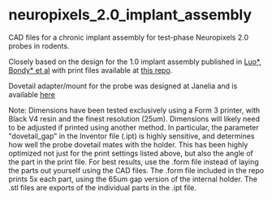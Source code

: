 # neuropixels_2.0_implant_assembly
CAD files for a chronic implant assembly for test-phase Neuropixels 2.0 probes in rodents.

Closely based on the design for the 1.0 implant assembly published in [Luo*, Bondy* et al](https://elifesciences.org/articles/59716) 
with print files available at [this repo](https://github.com/Brody-Lab/chronic_neuropixels).

Dovetail adapter/mount for the probe was designed at Janelia and is available [here](https://www.janelia.org/open-science/neuropixels-probe-mounts-10-prototype-10-production-and-20-production-versions)

Note: Dimensions have been tested exclusively using a Form 3 printer, with Black V4 resin and the finest resolution (25um). 
Dimensions will likely need to be adjusted if printed using another method. 
In particular, the parameter "dovetail_gap" in the Inventor file (.ipt) is highly sensitive, and determines how well the probe dovetail mates with the holder. 
This has been highly optimized not just for the print settings listed above, but also the angle of the part in the print file. 
For best results, use the .form file instead of laying the parts out yourself using the CAD files.
The .form file included in the repo prints 5x each part, using the 65um gap version of the internal holder.
The .stl files are exports of the individual parts in the .ipt file.


